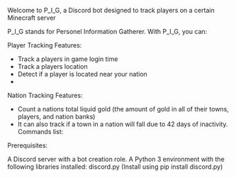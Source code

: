 Welcome to P_I_G, a Discord bot designed to track players on a certain Minecraft server

P_I_G stands for Personel Information Gatherer. With P_I_G, you can:

Player Tracking Features:
- Track a players in game login time
- Track a players location
- Detect if a player is located near your nation
- 
Nation Tracking Features:
- Count a nations total liquid gold (the amount of gold in all of their towns, players, and nation banks)
- It can also track if a town in a nation will fall due to 42 days of inactivity.
Commands list:

Prerequisites:

A Discord server with a bot creation role.
A Python 3 environment with the following libraries installed:
discord.py (Install using pip install discord.py)
